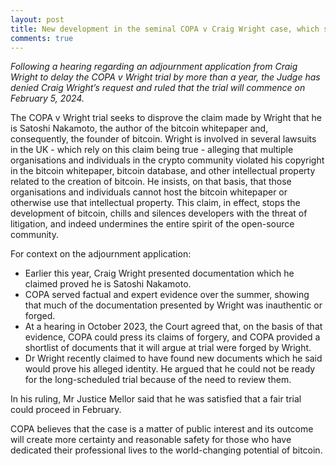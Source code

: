 ```yaml
---
layout: post
title: New development in the seminal COPA v Craig Wright case, which seeks to guarantee the long-term freedom of the bitcoin and open-source community
comments: true
---
```

<i>Following a hearing regarding an adjournment application from Craig Wright to delay the COPA v Wright trial by more than a year, the Judge has denied Craig Wright’s request and ruled that the trial will commence on February 5, 2024.</i> 

The COPA v Wright trial seeks to disprove the claim made by Wright that he is Satoshi Nakamoto, the author of the bitcoin whitepaper and, consequently, the founder of bitcoin. Wright is involved in several lawsuits in the UK - which rely on this claim being true - alleging that multiple organisations and individuals in the crypto community violated his copyright in the bitcoin whitepaper, bitcoin database, and other intellectual property related to the creation of bitcoin. He insists, on that basis, that those organisations and individuals cannot host the bitcoin whitepaper or otherwise use that intellectual property. This claim, in effect, stops the development of bitcoin, chills and silences developers with the threat of litigation, and indeed undermines the entire spirit of the open-source community.

For context on the adjournment application:
<ul>
<li>Earlier this year, Craig Wright presented documentation which he claimed proved he is Satoshi Nakamoto. 
<li>COPA served factual and expert evidence over the summer, showing that much of the documentation presented by Wright was inauthentic or forged.
<li>At a hearing in October 2023, the Court agreed that, on the basis of that evidence, COPA could press its claims of forgery, and COPA provided a shortlist of documents that it will argue at trial were forged by Wright.
<li>Dr Wright recently claimed to have found new documents which he said would prove his alleged identity. He argued that he could not be ready for the long-scheduled trial because of the need to review them. 
</ul>

In his ruling, Mr Justice Mellor said that he was satisfied that a fair trial could proceed in February.

COPA believes that the case is a matter of public interest and its outcome will create more certainty and reasonable safety for those who have dedicated their professional lives to the world-changing potential of bitcoin. 
